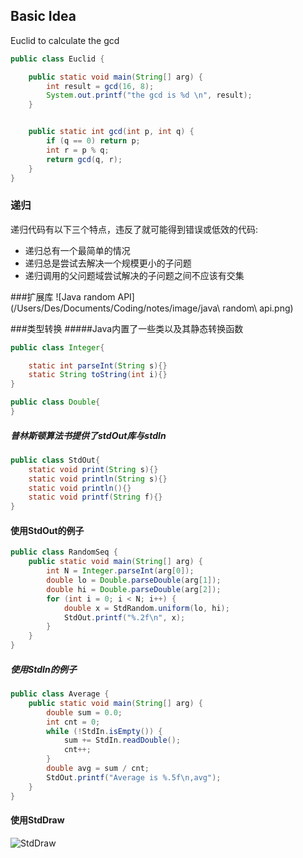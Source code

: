 ## Basic Idea
Euclid to calculate the gcd

```java
public class Euclid {

	public static void main(String[] arg) {
		int result = gcd(16, 8);
		System.out.printf("the gcd is %d \n", result);
	}


	public static int gcd(int p, int q) {
		if (q == 0) return p;
		int r = p % q;
		return gcd(q, r);
	}
}
```

### 递归
递归代码有以下三个特点，违反了就可能得到错误或低效的代码:

* 递归总有一个最简单的情况
* 递归总是尝试去解决一个规模更小的子问题
* 递归调用的父问题域尝试解决的子问题之间不应该有交集

###扩展库
![Java random API](/Users/Des/Documents/Coding/notes/image/java\ random\ api.png)

###类型转换
#####Java内置了一些类以及其静态转换函数

```java
public class Integer{

	static int parseInt(String s){}
	static String toString(int i){}
}

public class Double{
}
```

##### 普林斯顿算法书提供了stdOut库与stdIn

```java
public class StdOut{
	static void print(String s){}
	static void println(String s){}
	static void println(){}
	static void printf(String f){}
}
```

#### 使用StdOut的例子

```java
public class RandomSeq {
	public static void main(String[] arg) {
		int N = Integer.parseInt(arg[0]);
		double lo = Double.parseDouble(arg[1]);
		double hi = Double.parseDouble(arg[2]);
		for (int i = 0; i < N; i++) {
			double x = StdRandom.uniform(lo, hi);
			StdOut.printf("%.2f\n", x);
		}
	}
}

```

##### 使用StdIn的例子

```java
public class Average {
	public static void main(String[] arg) {
		double sum = 0.0;
		int cnt = 0;
		while (!StdIn.isEmpty()) {
			sum += StdIn.readDouble();
			cnt++;
		}
		double avg = sum / cnt;
		StdOut.printf("Average is %.5f\n,avg");
	}
}
```
#### 使用StdDraw

![StdDraw](/Users/Des/Documents/Coding/notes/image/StdDraw.png)













